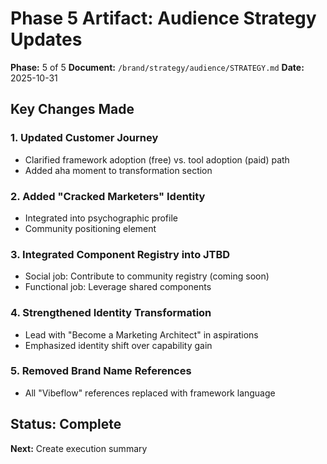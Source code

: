 # Phase 5 Artifact: Audience Strategy Updates

**Phase:** 5 of 5
**Document:** `/brand/strategy/audience/STRATEGY.md`
**Date:** 2025-10-31

## Key Changes Made

### 1. Updated Customer Journey
- Clarified framework adoption (free) vs. tool adoption (paid) path
- Added aha moment to transformation section

### 2. Added "Cracked Marketers" Identity
- Integrated into psychographic profile
- Community positioning element

### 3. Integrated Component Registry into JTBD
- Social job: Contribute to community registry (coming soon)
- Functional job: Leverage shared components

### 4. Strengthened Identity Transformation
- Lead with "Become a Marketing Architect" in aspirations
- Emphasized identity shift over capability gain

### 5. Removed Brand Name References
- All "Vibeflow" references replaced with framework language

## Status: Complete
**Next:** Create execution summary
